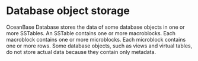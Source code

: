 # Database object storage

OceanBase Database stores the data of some database objects in one or more SSTables. An SSTable contains one or more macroblocks. Each macroblock contains one or more microblocks. Each microblock contains one or more rows. Some database objects, such as views and virtual tables, do not store actual data because they contain only metadata.

